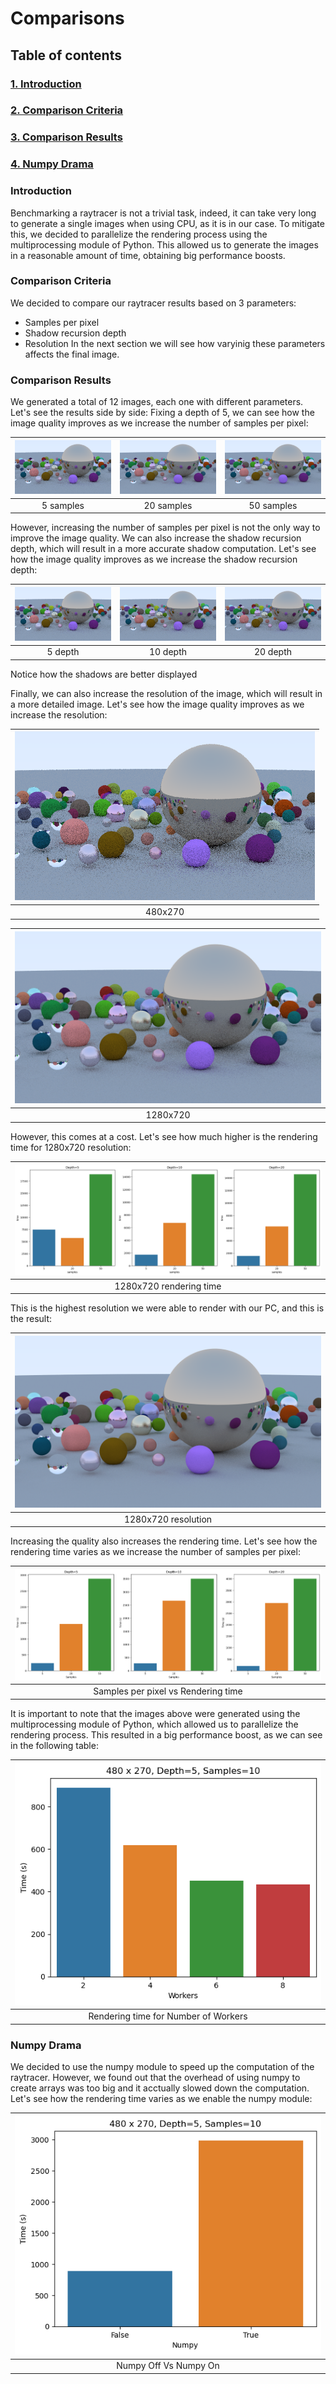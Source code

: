 # Comparisons

## Table of contents

### [1. Introduction](#introduction)

### [2. Comparison Criteria](#comparison-criteria)

### [3. Comparison Results](#comparison-results)

### [4. Numpy Drama](#numpy-drama)

### Introduction

Benchmarking a raytracer is not a trivial task, indeed, it can take very long to generate a single images when using CPU, as it is in our case. To mitigate this, we decided to parallelize the rendering process using the multiprocessing module of Python. This allowed us to generate the images in a reasonable amount of time, obtaining big performance boosts.

### Comparison Criteria

We decided to compare our raytracer results based on 3 parameters:

- Samples per pixel
- Shadow recursion depth
- Resolution
In the next section we will see how varyinig these parameters affects the final image.

### Comparison Results

We generated a total of 12 images, each one with different parameters. Let's see the results side by side:
Fixing a depth of 5, we can see how the image quality improves as we increase the number of samples per pixel:

| ![5_5_480](../docs/images/png_images/5_5_480_6_python_0.png)| ![5_5_480](../docs/images/png_images/20_5_480_6_python_3.png) | ![5_5_480](../docs/images/png_images/50_5_480_6_python_0.png)|
|:--:|:--:|:--:|
| 5 samples | 20 samples | 50 samples |

However, increasing the number of samples per pixel is not the only way to improve the image quality. We can also increase the shadow recursion depth, which will result in a more accurate shadow computation. Let's see how the image quality improves as we increase the shadow recursion depth:

| ![5_5_480](../docs/images/png_images/5_5_480_6_python_0.png)| ![5_10_480](../docs/images/png_images/5_10_480_6_python_1.png) | ![5_20_480](../docs/images/png_images/5_20_480_6_python_2.png)|
|:--:|:--:|:--:|
| 5 depth | 10 depth | 20 depth |
Notice how the shadows are better displayed

Finally, we can also increase the resolution of the image, which will result in a more detailed image. Let's see how the image quality improves as we increase the resolution:

| ![5_5_480](../docs/images/png_images/5_5_480_6_python_0.png)|
|:--:|
| 480x270 |

| ![5_5_1280](../docs/images/png_images/5_5_1280_6_python_0.png)|
|:--:|
| 1280x720 |

However, this comes at a cost. Let's see how much higher is the rendering time for 1280x720 resolution:

| ![samples_time_bar_graph_1280](../docs/images/png_images/samples_time_bar_graph_1280.png)|
|:--:|
| 1280x720 rendering time |

This is the highest resolution we were able to render with our PC, and this is the result:

| ![50_20_1280](../docs/images/png_images/50_20_1280_6_python_3.png)|
|:--:|
| 1280x720 resolution |

Increasing the quality also increases the rendering time. Let's see how the rendering time varies as we increase the number of samples per pixel:

| ![samples_time_bar_graph](../docs/images/png_images/samples_time_bar_graph.png)|
|:--:|
| Samples per pixel vs Rendering time |

It is important to note that the images above were generated using the multiprocessing module of Python, which allowed us to parallelize the rendering process. This resulted in a big performance boost, as we can see in the following table:

| ![workers_bar_graph](../docs/images/png_images/workers_bar_graph.png)|
|:--:|
| Rendering time for Number of Workers |

### Numpy Drama

We decided to use the numpy module to speed up the computation of the raytracer. However, we found out that the overhead of using numpy to create arrays was too big and it acctually slowed down the computation. Let's see how the rendering time varies as we enable the numpy module:

| ![numpy_bar_graph](../docs/images/png_images/numpy_bar_graph.png)|
|:--:|
| Numpy Off Vs Numpy On |
